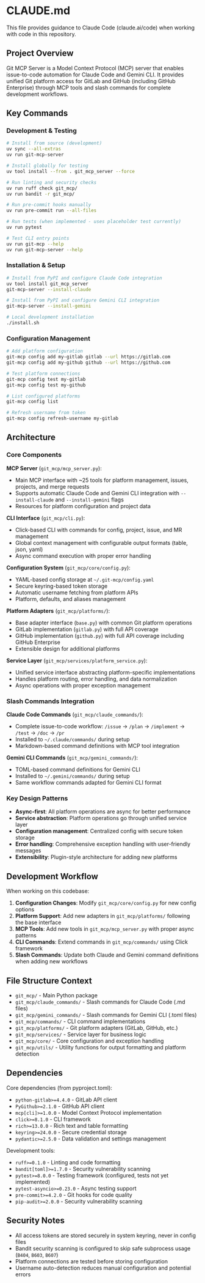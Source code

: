 # CLAUDE.md

This file provides guidance to Claude Code (claude.ai/code) when working with code in this repository.

## Project Overview

Git MCP Server is a Model Context Protocol (MCP) server that enables issue-to-code automation for Claude Code and Gemini CLI. It provides unified Git platform access for GitLab and GitHub (including GitHub Enterprise) through MCP tools and slash commands for complete development workflows.

## Key Commands

### Development & Testing
```bash
# Install from source (development)
uv sync --all-extras
uv run git-mcp-server

# Install globally for testing
uv tool install --from . git_mcp_server --force

# Run linting and security checks
uv run ruff check git_mcp/
uv run bandit -r git_mcp/

# Run pre-commit hooks manually
uv run pre-commit run --all-files

# Run tests (when implemented - uses placeholder test currently)
uv run pytest

# Test CLI entry points
uv run git-mcp --help
uv run git-mcp-server --help
```

### Installation & Setup
```bash
# Install from PyPI and configure Claude Code integration
uv tool install git_mcp_server
git-mcp-server --install-claude

# Install from PyPI and configure Gemini CLI integration
git-mcp-server --install-gemini

# Local development installation
./install.sh
```

### Configuration Management
```bash
# Add platform configuration
git-mcp config add my-gitlab gitlab --url https://gitlab.com
git-mcp config add my-github github --url https://github.com

# Test platform connections
git-mcp config test my-gitlab
git-mcp config test my-github

# List configured platforms
git-mcp config list

# Refresh username from token
git-mcp config refresh-username my-gitlab
```

## Architecture

### Core Components

**MCP Server** (`git_mcp/mcp_server.py`):
- Main MCP interface with ~25 tools for platform management, issues, projects, and merge requests
- Supports automatic Claude Code and Gemini CLI integration with `--install-claude` and `--install-gemini` flags
- Resources for platform configuration and project data

**CLI Interface** (`git_mcp/cli.py`):
- Click-based CLI with commands for config, project, issue, and MR management
- Global context management with configurable output formats (table, json, yaml)
- Async command execution with proper error handling

**Configuration System** (`git_mcp/core/config.py`):
- YAML-based config storage at `~/.git-mcp/config.yaml`
- Secure keyring-based token storage
- Automatic username fetching from platform APIs
- Platform, defaults, and aliases management

**Platform Adapters** (`git_mcp/platforms/`):
- Base adapter interface (`base.py`) with common Git platform operations
- GitLab implementation (`gitlab.py`) with full API coverage
- GitHub implementation (`github.py`) with full API coverage including GitHub Enterprise
- Extensible design for additional platforms

**Service Layer** (`git_mcp/services/platform_service.py`):
- Unified service interface abstracting platform-specific implementations
- Handles platform routing, error handling, and data normalization
- Async operations with proper exception management

### Slash Commands Integration

**Claude Code Commands** (`git_mcp/claude_commands/`):
- Complete issue-to-code workflow: `/issue` → `/plan` → `/implement` → `/test` → `/doc` → `/pr`
- Installed to `~/.claude/commands/` during setup
- Markdown-based command definitions with MCP tool integration

**Gemini CLI Commands** (`git_mcp/gemini_commands/`):
- TOML-based command definitions for Gemini CLI
- Installed to `~/.gemini/commands/` during setup
- Same workflow commands adapted for Gemini CLI format

### Key Design Patterns

- **Async-first**: All platform operations are async for better performance
- **Service abstraction**: Platform operations go through unified service layer
- **Configuration management**: Centralized config with secure token storage
- **Error handling**: Comprehensive exception handling with user-friendly messages
- **Extensibility**: Plugin-style architecture for adding new platforms

## Development Workflow

When working on this codebase:

1. **Configuration Changes**: Modify `git_mcp/core/config.py` for new config options
2. **Platform Support**: Add new adapters in `git_mcp/platforms/` following the base interface
3. **MCP Tools**: Add new tools in `git_mcp/mcp_server.py` with proper async patterns
4. **CLI Commands**: Extend commands in `git_mcp/commands/` using Click framework
5. **Slash Commands**: Update both Claude and Gemini command definitions when adding new workflows

## File Structure Context

- `git_mcp/` - Main Python package
- `git_mcp/claude_commands/` - Slash commands for Claude Code (.md files)
- `git_mcp/gemini_commands/` - Slash commands for Gemini CLI (.toml files)
- `git_mcp/commands/` - CLI command implementations
- `git_mcp/platforms/` - Git platform adapters (GitLab, GitHub, etc.)
- `git_mcp/services/` - Service layer for business logic
- `git_mcp/core/` - Core configuration and exception handling
- `git_mcp/utils/` - Utility functions for output formatting and platform detection

## Dependencies

Core dependencies (from pyproject.toml):
- `python-gitlab>=4.4.0` - GitLab API client
- `PyGithub>=2.1.0` - GitHub API client
- `mcp[cli]>=1.0.0` - Model Context Protocol implementation
- `click>=8.1.0` - CLI framework
- `rich>=13.0.0` - Rich text and table formatting
- `keyring>=24.0.0` - Secure credential storage
- `pydantic>=2.5.0` - Data validation and settings management

Development tools:
- `ruff>=0.1.0` - Linting and code formatting
- `bandit[toml]>=1.7.0` - Security vulnerability scanning
- `pytest>=8.0.0` - Testing framework (configured, tests not yet implemented)
- `pytest-asyncio>=0.23.0` - Async testing support
- `pre-commit>=4.2.0` - Git hooks for code quality
- `pip-audit>=2.0.0` - Security vulnerability scanning

## Security Notes

- All access tokens are stored securely in system keyring, never in config files
- Bandit security scanning is configured to skip safe subprocess usage (`B404`, `B603`, `B607`)
- Platform connections are tested before storing configuration
- Username auto-detection reduces manual configuration and potential errors
